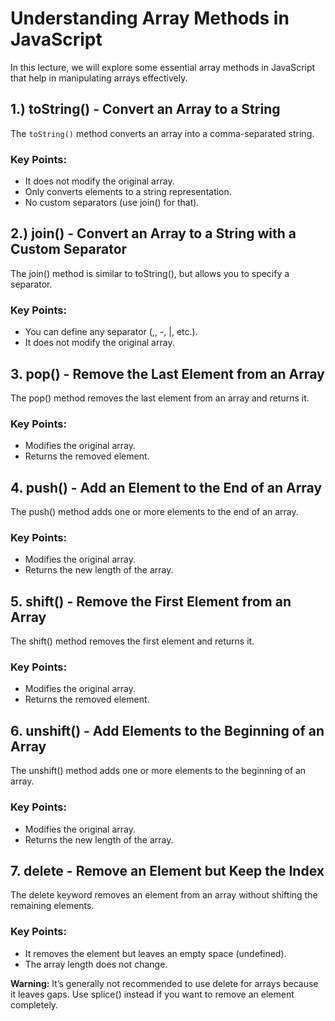 # Understanding Array Methods in JavaScript

In this lecture, we will explore some essential array methods in JavaScript that help in manipulating arrays effectively.

## 1.) toString() - Convert an Array to a String

The `toString()` method converts an array into a comma-separated string.

### Key Points:

- It does not modify the original array.
- Only converts elements to a string representation.
- No custom separators (use join() for that).

## 2.) join() - Convert an Array to a String with a Custom Separator

The join() method is similar to toString(), but allows you to specify a separator.

### Key Points:

- You can define any separator (,, -, |, etc.).
- It does not modify the original array.

## 3. pop() - Remove the Last Element from an Array

The pop() method removes the last element from an array and returns it.

### Key Points:

- Modifies the original array.
- Returns the removed element.


## 4. push() - Add an Element to the End of an Array

The push() method adds one or more elements to the end of an array.

### Key Points:

- Modifies the original array.
- Returns the new length of the array.

## 5. shift() - Remove the First Element from an Array

The shift() method removes the first element and returns it.

### Key Points:

- Modifies the original array.
- Returns the removed element.


## 6. unshift() - Add Elements to the Beginning of an Array

The unshift() method adds one or more elements to the beginning of an array.

### Key Points:

- Modifies the original array.
- Returns the new length of the array.

  
## 7. delete - Remove an Element but Keep the Index

The delete keyword removes an element from an array without shifting the remaining elements.

### Key Points:

- It removes the element but leaves an empty space (undefined).
- The array length does not change.

**Warning:** It’s generally not recommended to use delete for arrays because it leaves gaps. Use splice() instead if you want to remove an element completely.
